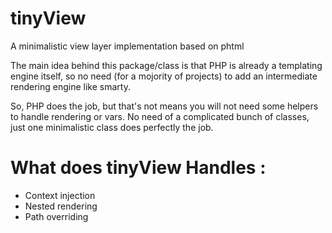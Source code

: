 tinyView
========

A minimalistic view layer implementation based on phtml

The main idea behind this package/class is that PHP is already a templating engine itself, so no need (for a mojority of projects) to add an intermediate rendering engine like smarty.

So, PHP does the job, but that's not means you will not need some helpers to handle rendering or vars. No need of a complicated bunch of classes, just one minimalistic class does perfectly the job.

What does tinyView Handles :
============================

* Context injection
* Nested rendering
* Path overriding

